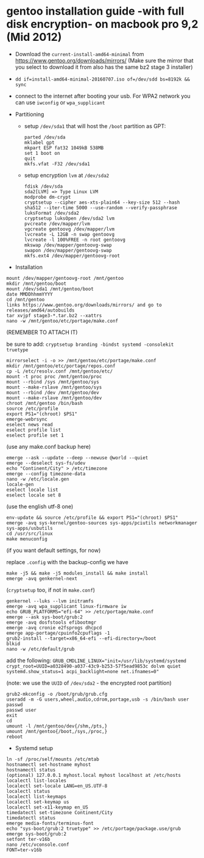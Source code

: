 gentoo installation guide -with full disk encryption- on macbook pro 9,2 (Mid 2012)
===================================================================================
- Download the ```current-install-amd64-minimal``` from https://www.gentoo.org/downloads/mirrors/
(Make sure the mirror that you select to download it from also has the same bz2 stage 3 installer)
- ```dd if=install-amd64-minimal-20160707.iso of=/dev/sdd bs=8192k && sync```
- connect to the internet after booting your usb. For WPA2 network you can use
`iwconfig` or `wpa_supplicant`
- Partitioning
    - setup `/dev/sda1` that will host the `/boot` partition as GPT:
        ```
        parted /dev/sda
        mklabel gpt
        mkpart ESP fat32 1049kB 538MB
        set 1 boot on
        quit
        mkfs.vfat -F32 /dev/sda1
        ```

    - setup encryption `lvm` at `/dev/sda2`
        ```
        fdisk /dev/sda
        sda2[LVM] => Type Linux LVM
        modprobe dm-crypt
        cryptsetup --cipher aes-xts-plain64 --key-size 512 --hash sha512 --iter-time 5000 --use-random --verify-passphrase luksFormat /dev/sda2
        cryptsetup luksOpen /dev/sda2 lvm
        pvcreate /dev/mapper/lvm
        vgcreate gentoovg /dev/mapper/lvm
        lvcreate -L 12GB -n swap gentoovg
        lvcreate -l 100%FREE -n root gentoovg
        mkswap /dev/mapper/gentoovg-swap
        swapon /dev/mapper/gentoovg-swap
        mkfs.ext4 /dev/mapper/gentoovg-root
        ```

- Installation
```
mount /dev/mapper/gentoovg-root /mnt/gentoo
mkdir /mnt/gentoo/boot
mount /dev/sda1 /mnt/gentoo/boot
date MMDDhhmmYYYY
cd /mnt/gentoo
links https://www.gentoo.org/downloads/mirrors/ and go to releases/amd64/autobuilds
tar xvjpf stage3-*.tar.bz2 --xattrs
nano -w /mnt/gentoo/etc/portage/make.conf
```
(REMEMBER TO ATTACH IT)

be sure to add: `cryptsetup branding -bindst systemd -consolekit truetype`

```
mirrorselect -i -o >> /mnt/gentoo/etc/portage/make.conf
mkdir /mnt/gentoo/etc/portage/repos.conf
cp -L /etc/resolv.conf /mnt/gentoo/etc/
mount -t proc proc /mnt/gentoo/proc
mount --rbind /sys /mnt/gentoo/sys
mount --make-rslave /mnt/gentoo/sys
mount --rbind /dev /mnt/gentoo/dev
mount --make-rslave /mnt/gentoo/dev
chroot /mnt/gentoo /bin/bash
source /etc/profile
export PS1="(chroot) $PS1"
emerge-webrsync
eselect news read
eselect profile list
eselect profile set 1
```
(use any make.conf backup here)

```
emerge --ask --update --deep --newuse @world --quiet
emerge --deselect sys-fs/udev
echo "Continent/City" > /etc/timezone
emerge --config timezone-data
nano -w /etc/locale.gen
locale-gen
eselect locale list
eselect locale set 8 
```
(use the english utf-8 one)
```
env-update && source /etc/profile && export PS1="(chroot) $PS1"
emerge -avq sys-kernel/gentoo-sources sys-apps/pciutils networkmanager sys-apps/usbutils
cd /usr/src/linux
make menuconfig 
```
(if you want default settings, for now)

replace `.config` with the backup-config we have
```
make -j5 && make -j5 modules_install && make install
emerge -avq genkernel-next 
```
(`cryptsetup` too, if not in `make.conf`)

```
genkernel --luks --lvm initramfs
emerge -avq wpa_supplicant linux-firmware iw
echo GRUB_PLATFORMS="efi-64" >> /etc/portage/make.conf
emerge --ask sys-boot/grub:2
emerge -avq dosfstools efibootmgr
emerge -avq cronie e2fsprogs dhcpcd
emerge app-portage/cpuinfo2cpuflags -1
grub2-install --target=x86_64-efi --efi-directory=/boot
blkid
nano -w /etc/default/grub
```
add the following:
`GRUB_CMDLINE_LINUX="init=/usr/lib/systemd/systemd
crypt_root=UUID=a0328490-a037-43c9-b253-57f5ead9853c dolvm quiet
systemd.show_status=1 acpi_backlight=none net.ifnames=0"`

(note: we use the `UUID` of `/dev/sda2` - the encrypted root partition)
```
grub2-mkconfig -o /boot/grub/grub.cfg
useradd -m -G users,wheel,audio,cdrom,portage,usb -s /bin/bash user
passwd
passwd user
exit
cd
umount -l /mnt/gentoo/dev{/shm,/pts,}
umount /mnt/gentoo{/boot,/sys,/proc,}
reboot
```
- Systemd setup

```
ln -sf /proc/self/mounts /etc/mtab
hostnamectl set-hostname myhost
hostnamectl status
(optional) 127.0.0.1 myhost.local myhost localhost at /etc/hosts
localectl list-locales
localectl set-locale LANG=en_US.UTF-8
localectl status
localectl list-keymaps
localectl set-keymap us
localectl set-x11-keymap en_US
timedatectl set-timezone Continent/City
timedatectl status
emerge media-fonts/terminus-font
echo "sys-boot/grub:2 truetype" >> /etc/portage/package.use/grub
emerge sys-boot/grub:2
setfont ter-v16b
nano /etc/vconsole.conf
FONT=ter-v16b
```
